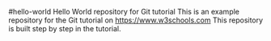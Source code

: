 #hello-world
Hello World repository for Git tutorial
This is an example repository for the Git tutorial on https://www.w3schools.com
This repository is built step by step in the tutorial.